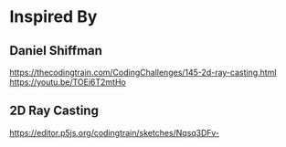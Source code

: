 # Inspired By
## Daniel Shiffman
https://thecodingtrain.com/CodingChallenges/145-2d-ray-casting.html
https://youtu.be/TOEi6T2mtHo

## 2D Ray Casting
https://editor.p5js.org/codingtrain/sketches/Nqsq3DFv-

